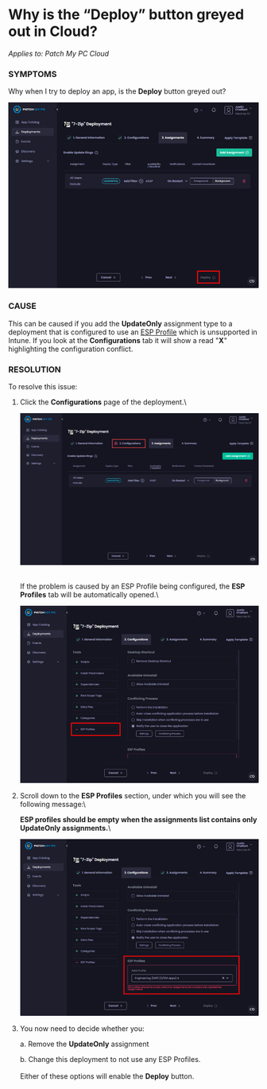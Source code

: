 # Why is the “Deploy” button greyed out in Cloud?

_Applies to: Patch My PC Cloud_

### SYMPTOMS

Why when I try to deploy an app, is the <strong>Deploy</strong> button greyed out?

![“Deploy” button greyed out.](/_images/image-(2342).png "“Deploy” button greyed out.")

### CAUSE

This can be caused if you add the <strong>UpdateOnly</strong> assignment type to a deployment that is configured to use an [ESP Profile](../../cloud-deployments/deploying-an-app-using-cloud/cloud-configurations-deployment-tab/esp-profiles-deployments.md) which is unsupported in Intune. If you look at the <strong>Configurations</strong> tab it will show a read "<strong>X</strong>" highlighting the configuration conflict.

### RESOLUTION

To resolve this issue:

1.  Click the <strong>Configurations</strong> page of the deployment.\


    ![Clicking the “Configurations” page](/_images/image-(2375).png "Clicking the “Configurations” page")

    \
    If the problem is caused by an ESP Profile being configured, the <strong>ESP Profiles</strong> tab will be automatically opened.\


    ![“ESP Profile” tab automatically opened](/_images/image-(2344).png "“ESP Profile” tab automatically opened")


2.  Scroll down to the <strong>ESP Profiles</strong> section, under which you will see the following message:\


    <strong>ESP profiles should be empty when the assignments list contains only UpdateOnly assignments.</strong>\


    ![“ESP profiles should be empty when the assignments list contains only UpdateOnly assignments.” message](/_images/image-(2345).png "“ESP profiles should be empty when the assignments list contains only UpdateOnly assignments.” message")


3.  You now need to decide whether you:

    a. Remove the <strong>UpdateOnly</strong> assignment

    b. Change this deployment to not use any ESP Profiles.\
    \
    Either of these options will enable the <strong>Deploy</strong> button.